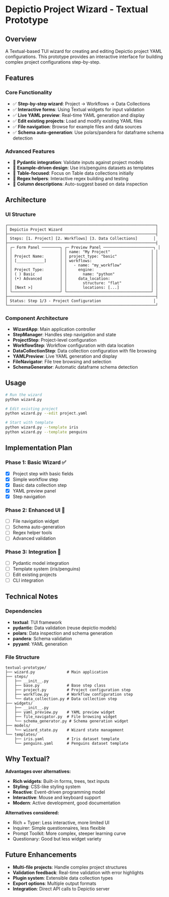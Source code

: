 # Depictio Project Wizard - Textual Prototype

## Overview

A Textual-based TUI wizard for creating and editing Depictio project YAML configurations. This prototype provides an interactive interface for building complex project configurations step-by-step.

## Features

### Core Functionality
- ✅ **Step-by-step wizard**: Project → Workflows → Data Collections  
- ✅ **Interactive forms**: Using Textual widgets for input validation
- ✅ **Live YAML preview**: Real-time YAML generation and display
- ✅ **Edit existing projects**: Load and modify existing YAML files
- ✅ **File navigation**: Browse for example files and data sources
- ✅ **Schema auto-generation**: Use polars/pandera for dataframe schema detection

### Advanced Features  
- 🔄 **Pydantic integration**: Validate inputs against project models
- 🔄 **Example-driven design**: Use iris/penguins datasets as templates
- 🔄 **Table-focused**: Focus on Table data collections initially
- 🔄 **Regex helpers**: Interactive regex building and testing
- 🔄 **Column descriptions**: Auto-suggest based on data inspection

## Architecture

### UI Structure
```
┌─────────────────────────────────────────────────────────────────┐
│ Depictio Project Wizard                                         │
├─────────────────────────────────────────────────────────────────┤
│ Steps: [1. Project] [2. Workflows] [3. Data Collections]       │
├─────────────────────────────────────────────────────────────────┤
│ ┌─ Form Panel ────────┐ ┌─ Preview Panel ──────────────────────┐ │
│ │                     │ │ name: "My Project"                  │ │
│ │ Project Name:       │ │ project_type: "basic"               │ │
│ │ [____________]      │ │ workflows:                          │ │
│ │                     │ │   - name: "my_workflow"             │ │
│ │ Project Type:       │ │     engine:                         │ │
│ │ ( ) Basic           │ │       name: "python"                │ │
│ │ (•) Advanced        │ │     data_location:                  │ │
│ │                     │ │       structure: "flat"             │ │
│ │ [Next >]            │ │       locations: [...]              │ │
│ └─────────────────────┘ └─────────────────────────────────────┘ │
├─────────────────────────────────────────────────────────────────┤
│ Status: Step 1/3 - Project Configuration                       │
└─────────────────────────────────────────────────────────────────┘
```

### Component Architecture
- **WizardApp**: Main application controller
- **StepManager**: Handles step navigation and state
- **ProjectStep**: Project-level configuration
- **WorkflowStep**: Workflow configuration with data location
- **DataCollectionStep**: Data collection configuration with file browsing
- **YAMLPreview**: Live YAML generation and display
- **FileNavigator**: File tree browsing and selection
- **SchemaGenerator**: Automatic dataframe schema detection

## Usage

```bash
# Run the wizard
python wizard.py

# Edit existing project
python wizard.py --edit project.yaml

# Start with template
python wizard.py --template iris
python wizard.py --template penguins
```

## Implementation Plan

### Phase 1: Basic Wizard ✅
- [x] Project step with basic fields
- [x] Simple workflow step  
- [x] Basic data collection step
- [x] YAML preview panel
- [x] Step navigation

### Phase 2: Enhanced UI 🔄
- [ ] File navigation widget
- [ ] Schema auto-generation
- [ ] Regex helper tools
- [ ] Advanced validation

### Phase 3: Integration 🔄
- [ ] Pydantic model integration
- [ ] Template system (iris/penguins)
- [ ] Edit existing projects
- [ ] CLI integration

## Technical Notes

### Dependencies
- **textual**: TUI framework
- **pydantic**: Data validation (reuse depictio models)
- **polars**: Data inspection and schema generation
- **pandera**: Schema validation
- **pyyaml**: YAML generation

### File Structure
```
textual-prototype/
├── wizard.py              # Main application
├── steps/
│   ├── __init__.py
│   ├── base.py            # Base step class
│   ├── project.py         # Project configuration step
│   ├── workflow.py        # Workflow configuration step
│   └── data_collection.py # Data collection step
├── widgets/
│   ├── __init__.py
│   ├── yaml_preview.py    # YAML preview widget
│   ├── file_navigator.py  # File browsing widget
│   └── schema_generator.py # Schema generation widget
├── models/
│   └── wizard_state.py    # Wizard state management
└── templates/
    ├── iris.yaml          # Iris dataset template
    └── penguins.yaml      # Penguins dataset template
```

## Why Textual?

**Advantages over alternatives:**
- **Rich widgets**: Built-in forms, trees, text inputs
- **Styling**: CSS-like styling system
- **Reactive**: Event-driven programming model
- **Interactive**: Mouse and keyboard support
- **Modern**: Active development, good documentation

**Alternatives considered:**
- Rich + Typer: Less interactive, more limited UI
- Inquirer: Simple questionnaires, less flexible
- Prompt Toolkit: More complex, steeper learning curve
- Questionary: Good but less widget variety

## Future Enhancements

- **Multi-file projects**: Handle complex project structures
- **Validation feedback**: Real-time validation with error highlights
- **Plugin system**: Extensible data collection types
- **Export options**: Multiple output formats
- **Integration**: Direct API calls to Depictio server